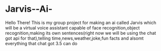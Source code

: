 # Jarvis--Ai-
Hello There! This is my group project for making an ai called Jarvis which will be a virtual voice assistant capable of face recognition,object recognition,making its own sentences(right now we will be using the chat got api for that),telling time,news,weather,joke,fun facts and alsomt everything that chat got 3.5 can do
